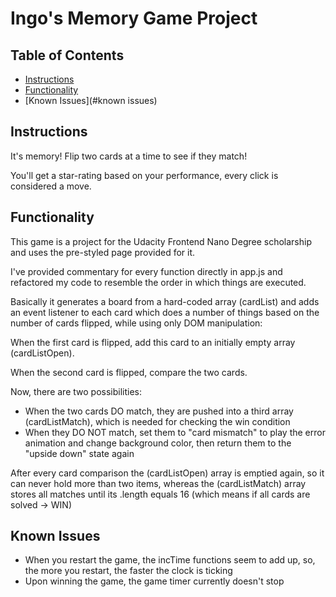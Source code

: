 # Ingo's Memory Game Project

## Table of Contents

* [Instructions](#instructions)
* [Functionality](#functionality)
* [Known Issues](#known issues)

## Instructions

It's memory! Flip two cards at a time to see if they match!

You'll get a star-rating based on your performance, every click is considered a move.

## Functionality

This game is a project for the Udacity Frontend Nano Degree scholarship and uses the pre-styled page provided for it.

I've provided commentary for every function directly in app.js and refactored my code to resemble the order in which things are executed.

Basically it generates a board from a hard-coded array (cardList) and adds an event listener to each card which does a number of things based on the number of cards flipped, while using only DOM manipulation:

When the first card is flipped, add this card to an initially empty array (cardListOpen). 

When the second card is flipped, compare the two cards.

Now, there are two possibilities:

* When the two cards DO match, they are pushed into a third array (cardListMatch), which is needed for checking the win condition
* When they DO NOT match, set them to "card mismatch" to play the error animation and change background color, then return them to the "upside down" state again

After every card comparison the (cardListOpen) array is emptied again, so it can never hold more than two items, whereas the (cardListMatch) array stores all matches until its .length equals 16 (which means if all cards are solved -> WIN)

## Known Issues

* When you restart the game, the incTime functions seem to add up, so, the more you restart, the faster the clock is ticking
* Upon winning the game, the game timer currently doesn't stop